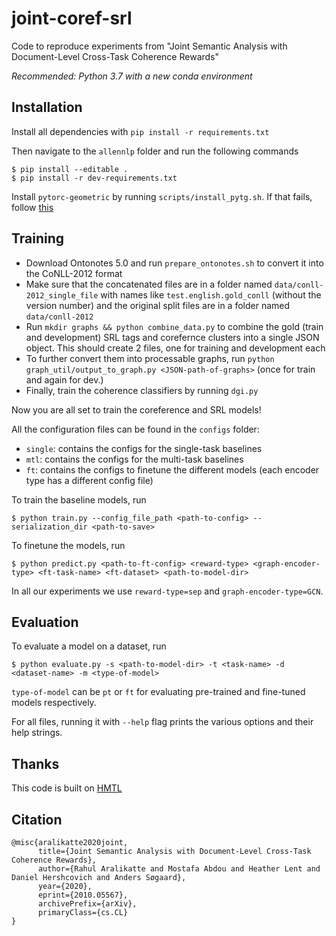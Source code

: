 # joint-coref-srl

Code to reproduce experiments from "Joint Semantic Analysis with Document-Level Cross-Task Coherence Rewards"

*Recommended: Python 3.7 with a new conda environment*

## Installation

Install all dependencies with `pip install -r requirements.txt`

Then navigate to the `allennlp` folder and run the following commands
```
$ pip install --editable .
$ pip install -r dev-requirements.txt
```

Install `pytorc-geometric` by running `scripts/install_pytg.sh`. If that fails, follow [this](https://github.com/rusty1s/pytorch_geometric/issues/1001#issuecomment-598708757)

## Training

- Download Ontonotes 5.0 and run `prepare_ontonotes.sh` to convert it into the CoNLL-2012 format
- Make sure that the concatenated files are in a folder named `data/conll-2012_single_file` with names like `test.english.gold_conll` (without the version number) and the original split files are in a folder named `data/conll-2012`
- Run `mkdir graphs && python combine_data.py` to combine the gold (train and  development) SRL tags and corefernce clusters into a single JSON object. This should create 2 files, one for training and development each
- To further convert them into processable  graphs, run  `python graph_util/output_to_graph.py <JSON-path-of-graphs>` (once for train and again for dev.)
- Finally, train the coherence classifiers by running `dgi.py`

Now you are all set to train the coreference and SRL models!

All the configuration files can be found in the `configs` folder:
* `single`: contains the configs for the single-task baselines
* `mtl`: contains the configs for the multi-task baselines
* `ft`: contains the configs to finetune the different models (each encoder type has a different config file)

To train the baseline models, run
```
$ python train.py --config_file_path <path-to-config> --serialization_dir <path-to-save>
```

To finetune the models, run
```
$ python predict.py <path-to-ft-config> <reward-type> <graph-encoder-type> <ft-task-name> <ft-dataset> <path-to-model-dir>
```

In all our experiments we use `reward-type=sep` and `graph-encoder-type=GCN`.

## Evaluation

To evaluate a model on a dataset, run

```
$ python evaluate.py -s <path-to-model-dir> -t <task-name> -d <dataset-name> -m <type-of-model>
```

`type-of-model` can be `pt` or  `ft` for evaluating pre-trained and fine-tuned models respectively.

For all files, running it with `--help` flag prints the various options and their help strings.

## Thanks
This code is built on [HMTL](https://github.com/huggingface/hmtl)

## Citation
```
@misc{aralikatte2020joint,
      title={Joint Semantic Analysis with Document-Level Cross-Task Coherence Rewards}, 
      author={Rahul Aralikatte and Mostafa Abdou and Heather Lent and Daniel Hershcovich and Anders Søgaard},
      year={2020},
      eprint={2010.05567},
      archivePrefix={arXiv},
      primaryClass={cs.CL}
}
```
